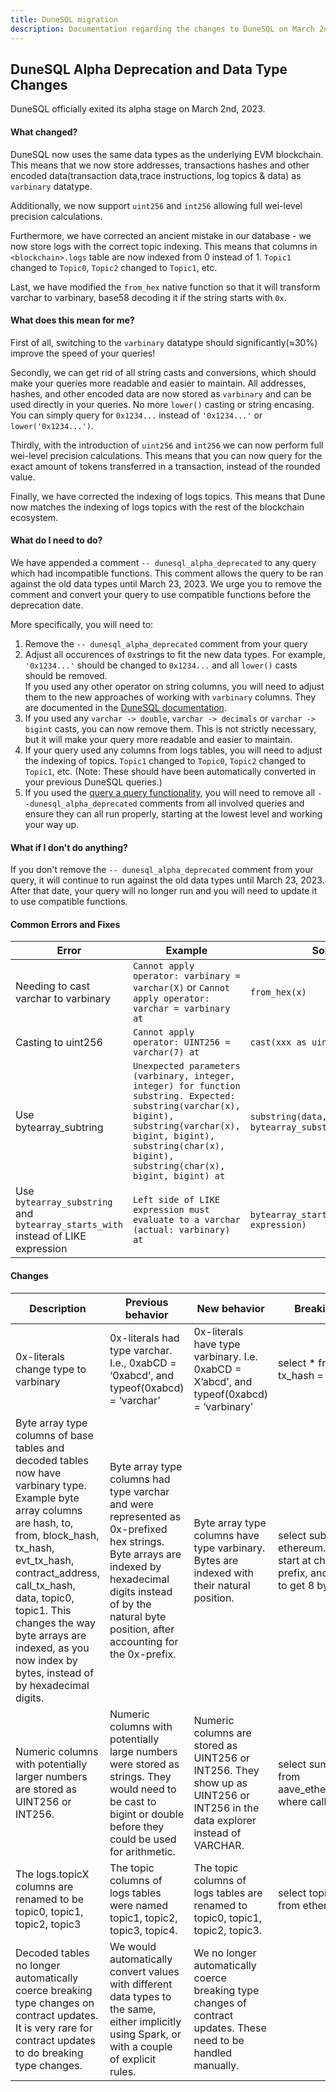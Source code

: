 ```yaml
---
title: DuneSQL migration
description: Documentation regarding the changes to DuneSQL on March 2nd, 2023
---    
```


## DuneSQL Alpha Deprecation and Data Type Changes
DuneSQL officially exited its alpha stage on March 2nd, 2023.

#### What changed?
DuneSQL now uses the same data types as the underlying EVM blockchain. This means that we now store addresses, transactions hashes and other encoded data(transaction data,trace instructions, log topics & data) as `varbinary` datatype.      

Additionally, we now support `uint256` and `int256` allowing full wei-level precision calculations.  

Furthermore, we have corrected an ancient mistake in our database -  we now store logs with the correct topic indexing. This means that columns in `<blockchain>.logs` table are now indexed from 0 instead of 1. `Topic1` changed to `Topic0`, `Topic2` changed to `Topic1`, etc.

Last, we have modified the `from_hex` native function so that it will transform varchar to varbinary, base58 decoding it if the string starts with `0x`.

#### What does this mean for me?

First of all, switching to the `varbinary` datatype should significantly(≈30%) improve the speed of your queries!

Secondly, we can get rid of all string casts and conversions, which should make your queries more readable and easier to maintain. All addresses, hashes, and other encoded data are now stored as `varbinary` and can be used directly in your queries. No more `lower()` casting or string encasing. You can simply query for `0x1234...` instead of `'0x1234...'` or `lower('0x1234...')`.  

Thirdly, with the introduction of `uint256` and `int256` we can now perform full wei-level precision calculations. This means that you can now query for the exact amount of tokens transferred in a transaction, instead of the rounded value.  

Finally, we have corrected the indexing of logs topics. This means that Dune now matches the indexing of logs topics with the rest of the blockchain ecosystem.

#### What do I need to do?

We have appended a comment `-- dunesql_alpha_deprecated` to any query which had incompatible functions. This comment allows the query to be ran against the old data types until March 23, 2023. We urge you to remove the comment and convert your query to use compatible functions before the deprecation date.

More specifically, you will need to:

1. Remove the `-- dunesql_alpha_deprecated` comment from your query
2. Adjust all occurences of `0x`strings to fit the new data types. For example, `'0x1234...'` should be changed to `0x1234...` and all `lower()` casts should be removed.  
If you used any other operator on string columns, you will need to adjust them to the new approaches of working with `varbinary` columns. They are documented in the [DuneSQL documentation](https://dune.com/docs/reference/dune-v2/query-engine/#byte-array-functions-in-dune-sql). 
3. If you used any `varchar -> double`, `varchar -> decimals` or `varchar -> bigint` casts, you can now remove them. This is not strictly necessary, but it will make your query more readable and easier to maintain.
4. If your query used any columns from logs tables, you will need to adjust the indexing of topics. `Topic1` changed to `Topic0`, `Topic2` changed to `Topic1`, etc. (Note: These should have been automatically converted in your previous DuneSQL queries.)
5. If you used the [query a query functionality](docs/query/dunesql/#query-a-query), you will need to remove all `--dunesql_alpha_deprecated` comments from all involved queries and ensure they can all run properly, starting at the lowest level and working your way up. 

#### What if I don't do anything?

If you don't remove the `-- dunesql_alpha_deprecated` comment from your query, it will continue to run against the old data types until March 23, 2023. After that date, your query will no longer run and you will need to update it to use compatible functions.

#### Common Errors and Fixes
| Error | Example | Solution |
|---|---|---|
| Needing to cast varchar to varbinary | `Cannot apply operator: varbinary = varchar(X)` or `Cannot apply operator: varchar = varbinary at` | `from_hex(x)` |
| Casting to uint256 | `Cannot apply operator: UINT256 = varchar(7) at`  | `cast(xxx as uint256)` |
| Use bytearray_subtring |`Unexpected parameters (varbinary, integer, integer) for function substring. Expected: substring(varchar(x), bigint), substring(varchar(x), bigint, bigint), substring(char(x), bigint), substring(char(x), bigint, bigint) at`  | `substring(data, 3, 16)` would be `bytearray_substring(data, 1, 8)` |
| Use `bytearray_substring` and `bytearray_starts_with` instead of LIKE expression | `Left side of LIKE expression must evaluate to a varchar (actual: varbinary) at` | `bytearray_starts_with(varbinary, expression)` |
 
#### Changes


| Description | Previous behavior | New behavior | Breaking query/anti-pattern | Fixed query |
|---|---|---|---|---|
| 0x-literals change type to varbinary | 0x-literals had type varchar. I.e., 0xabCD = ‘0xabcd’, and typeof(0xabcd) = ‘varchar’ | 0x-literals have type varbinary. I.e. 0xabCD = X’abcd’, and typeof(0xabcd) = ‘varbinary’ | select * from ethereum.logs where tx_hash = ‘0xabcdef’ | select * from ethereum.logs where tx_hash = 0xabcdef |
| Byte array type columns of base tables and decoded tables now have varbinary type. Example byte array columns are hash, to, from, block_hash, tx_hash, evt_tx_hash, contract_address, call_tx_hash, data, topic0, topic1. This changes the way byte arrays are indexed, as you now index by bytes, instead of by hexadecimal digits. | Byte array type columns had type varchar and were represented as 0x-prefixed hex strings. Byte arrays are indexed by hexadecimal digits instead of by the natural byte position, after accounting for the 0x-prefix. | Byte array type columns have type varbinary. Bytes are indexed with their natural position. | select substring(data, 3, 16) from ethereum.transactions limit 10 -- start at characther 3 to skip 0x-prefix, and read 16 hex characters to get 8 bytes | select bytearray_substring(data, 1, 8) from ethereum.transactions limit 10 -- read 8 bytes |
| Numeric columns with potentially larger numbers are stored as UINT256 or INT256. | Numeric columns with potentially large  numbers were stored as strings. They would need to be cast to bigint or double before they could be used for arithmetic. | Numeric columns are stored as UINT256 or INT256. They show up as UINT256 or INT256 in the data explorer instead of VARCHAR. | select sum(cast(amount as double)) from aave_ethereum.AToken_call_transfer where call_success = true | select sum(amount) from aave_ethereum.AToken_call_transfer where call_success = true -- no longer required to cast to double |
| The logs.topicX columns are renamed to be topic0, topic1, topic2, topic3 | The topic columns of logs tables were named topic1, topic2, topic3, topic4. | The topic columns of logs tables are renamed to topic0, topic1, topic2, topic3. | select topic1, topic2, topic3, topic4 from ethereum.logs limit 10 | select topic0, topic1, topic2, topic3 from ethereum.logs limit 10 |
| Decoded tables no longer automatically coerce breaking type changes on contract updates. It is very rare for contract updates to do breaking type changes. | We would automatically convert values with different data types to the same, either implicitly using Spark, or with a couple of explicit rules. | We no longer automatically coerce breaking type changes of contract updates. These need to be handled manually. |  |  |

